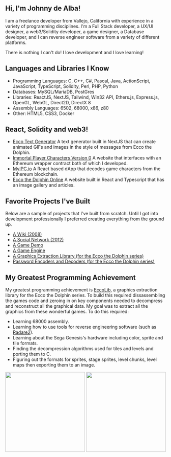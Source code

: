 ## Hi, I'm Johnny de Alba!

I am a freelance developer from Vallejo, California with experience in a variety of programming disciplines. I'm a Full Stack developer, a UX/UI designer, a web3/Solidity developer, a game designer, a Database developer, and I can reverse engineer software from a variety of different platforms. 

There is nothing I can't do! I love development and I love learning!

## Languages and Libraries I Know

- Programming Languages: C, C++, C#, Pascal, Java, ActionScript, JavaScript, TypeScript, Solidity, Perl, PHP, Python
- Databases: MySQL/MariaDB, PostGres
- Libraries: ReactJS, NextJS, Tailwind, Win32 API, Ethers.js, Express.js, OpenGL, WebGL, Direct2D, DirectX 8
- Assembly Languages: 6502, 68000, x86, z80
- Other: HTML5, CSS3, Docker

## React, Solidity and web3!

- [Ecco Text Generator](http://ecco-text-generator.johnnyldealba.com) A text generator built in NextJS that can create animated GIFs and images in the style of messages from Ecco the Dolphin.
- [Immortal Player Characters Version 0](http://ipc-version-0.johnnyldealba.com/) A website that interfaces with an Ethereum wrapper contract both of which I developed.
- [MyIPC.io](https://myipc.io/) A React based dApp that decodes game characters from the Ethereum blockchain.
- [Ecco the Dolphin Online](https://eccothedolphin.online/) A website built in React and Typescript that has an image gallery and articles.

## Favorite Projects I've Built

Below are a sample of projects that I've built from scratch. Until I got into development professionally I preferred creating everything from the ground up.

- [A Wiki (2008)](https://enigma4.nexusultima.com/cgi-bin)
- [A Social Network (2012)](https://enigmav.nexusultima.com)
- [A Game Demo](https://nexusultima.com/agartha.html5)
- [A Game Engine](https://nexusultima.com/bluedream.js)
- [A Graphics Extraction Library (for the Ecco the Dolphin series)](https://github.com/JohnnyLdeAlba/ecco-lib)
- [Password Encoders and Decoders (for the Ecco the Dolphin series)](https://eccothedolphin.online/ecco2-password-generator)

## My Greatest Programming Achievement

My greatest programming achievement is [EccoLib](https://github.com/JohnnyLdeAlba/ecco-lib), a graphics extraction library for the Ecco the Dolphin series.
To build this required dissassembling the games code and zeroing in on key components needed to decompress and reconstruct all the graphical data. My goal was to extract all the graphics from these wonderful games. To do this required:

- Learning 68000 assembly.
- Learning how to use tools for reverse engineering software (such as [Radare2](https://rada.re/n)).
- Learning about the Sega Genesis's hardware including color, sprite and tile formats.
- Finding the decompression algorithms used for tiles and levels and porting them to C. 
- Figuring out the formats for sprites, stage sprites, level chunks, level maps then exporting them to an image.

<img src="https://eccothedolphin.online/ecco-2-the-tides-of-time/sprite-sheets/vortex-hybrid.png" alt="" style="height: 250px;" /> <img src="https://eccothedolphin.online/ecco-2-the-tides-of-time/level-maps/trellias-bay.png" alt="" style="height: 250px;" />

<!---
JohnnyLdeAlba/JohnnyLdeAlba is a ✨ special ✨ repository because its `README.md` (this file) appears on your GitHub profile.
You can click the Preview link to take a look at your changes.
--->
